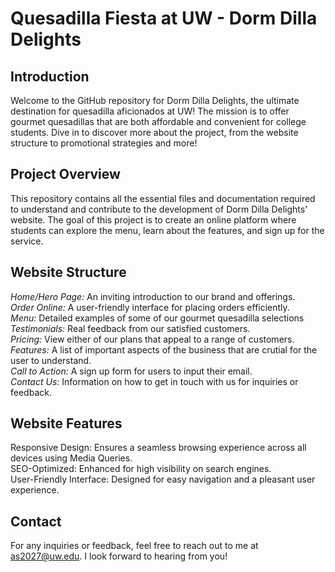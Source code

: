# **Quesadilla Fiesta at UW - Dorm Dilla Delights**


## **Introduction**

Welcome to the GitHub repository for Dorm Dilla Delights, the ultimate destination for quesadilla aficionados at UW! 
The mission is to offer gourmet quesadillas that are both affordable and convenient for college students. Dive in to discover more about the project, from the website structure to promotional strategies and more!

## **Project Overview**

This repository contains all the essential files and documentation required to understand and contribute to the development of Dorm Dilla Delights' website. 
The goal of this project is to create an online platform where students can explore the menu, learn about the features, and sign up for the service.

## **Website Structure**

_Home/Hero Page:_ An inviting introduction to our brand and offerings. <br> _Order Online:_ A user-friendly interface for placing orders efficiently. <br> _Menu:_ Detailed examples of some of our gourmet quesadilla selections <br> _Testimonials:_ Real feedback from our satisfied customers. <br> _Pricing:_ View either of our plans that appeal to a range of customers. <br> _Features:_ A list of important aspects of the business that are crutial for the user to understand. <br> _Call to Action:_ A sign up form for users to input their email. <br> _Contact Us:_ Information on how to get in touch with us for inquiries or feedback.

## **Website Features**

Responsive Design: Ensures a seamless browsing experience across all devices using Media Queries. <br> SEO-Optimized: Enhanced for high visibility on search engines. <br> User-Friendly Interface: Designed for easy navigation and a pleasant user experience.

## **Contact**

For any inquiries or feedback, feel free to reach out to me at as2027@uw.edu. I look forward to hearing from you!
